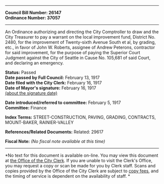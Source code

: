 * * * * *  
  
**Council Bill Number: [](#h0)[](#h2)26147**   
**Ordinance Number: 37057**  
  
* * * * *  
  
An Ordinance authorizing and directing the City Comptroller to draw and the City Treasurer to pay a warrant on the local improvement fund, District No. 2480, for the improvement of Twenty-sixth Avenue South et al, by grading, etc., in favor of John W. Roberts, assignee of Andrew Peterons, contractor for said improvement, for the purpose of paying the Superior Court Judgment against the City of Seattle in Cause No. 105,681 of said Court, and declaring an emergency.  
  
**Status:** Passed   
**Date passed by Full Council:** February 13, 1917   
**Date filed with the City Clerk:** February 16, 1917   
**Date of Mayor's signature:** February 16, 1917   
[(about the signature date)](/~public/approvaldate.htm)   
  
  
**Date introduced/referred to committee:** February 5, 1917   
**Committee:** Finance   
  
**Index Terms:** STREET-CONSTRUCTION, PAVING, GRADING, CONTRACTS, MOUNT-BAKER, RAINIER-VALLEY  
  
**References/Related Documents:** Related: 29617  
  
**Fiscal Note:** *(No fiscal note available at this time)*  
  
* * * * *  
  
*No text for this document is available on-line. You may view this document at [the Office of the City Clerk](http://www.seattle.gov/leg/clerk/contactUs.htm). If you are unable to visit the Clerk's Office, you may request a copy or scan be made for you by Clerk staff. Scans and copies provided by the Office of the City Clerk are subject to [copy fees](http://clerk.seattle.gov/~public/clerkfees.htm), and the timing of service is dependent on the availability of staff. *  
  
  
